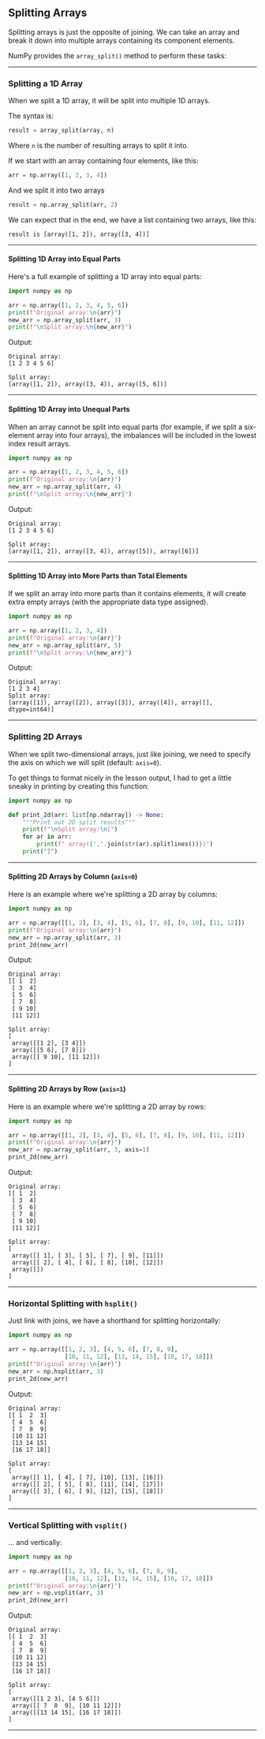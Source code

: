 ## Splitting Arrays

Splitting arrays is just the opposite of joining. We can take an array
and break it down into multiple arrays containing its component elements.

NumPy provides the `array_split()` method to perform these tasks:

---

### Splitting a 1D Array

When we split a 1D array, it will be split into multiple 1D arrays.

The syntax is:

```python
result = array_split(array, n)
```

Where `n` is the number of resulting arrays to split it into.

If we start with an array containing four elements, like this:

```python
arr = np.array([1, 2, 3, 4])
```

And we split it into two arrays

```python
result = np.array_split(arr, 2)
```

We can expect that in the end, we have a list containing two arrays, like
this:

```
result is [array([1, 2]), array([3, 4])]
```

---

#### Splitting 1D Array into Equal Parts

Here's a full example of splitting a 1D array into equal parts:

```python
import numpy as np

arr = np.array([1, 2, 3, 4, 5, 6])
print(f"Original array:\n{arr}")
new_arr = np.array_split(arr, 3)
print(f"\nSplit array:\n{new_arr}")
```

Output:

```
Original array:
[1 2 3 4 5 6]

Split array:
[array([1, 2]), array([3, 4]), array([5, 6])]
```

---

#### Splitting 1D Array into Unequal Parts

When an array cannot be split into equal parts (for example, if we split
a six-element array into four arrays), the imbalances will be included
in the lowest index result arrays.

```python
import numpy as np

arr = np.array([1, 2, 3, 4, 5, 6])
print(f"Original array:\n{arr}")
new_arr = np.array_split(arr, 4)
print(f"\nSplit array:\n{new_arr}")
```

Output:

```
Original array:
[1 2 3 4 5 6]

Split array:
[array([1, 2]), array([3, 4]), array([5]), array([6])]
```

---

#### Splitting 1D Array into More Parts than Total Elements

If we split an array into more parts than it contains elements, it will
create extra empty arrays (with the appropriate data type assigned).

```python
import numpy as np

arr = np.array([1, 2, 3, 4])
print(f"Original array:\n{arr}")
new_arr = np.array_split(arr, 5)
print(f"\nSplit array:\n{new_arr}")
```

Output:

```
Original array:
[1 2 3 4]
Split array:
[array([1]), array([2]), array([3]), array([4]), array([], dtype=int64)]
```

---

### Splitting 2D Arrays

When we split two-dimensional arrays, just like joining, we need to 
specify the axis on which we will split (default: `axis=0`).

To get things to format nicely in the lesson output, I had to get a 
little sneaky in printing by creating this function:

```python
import numpy as np

def print_2d(arr: list[np.ndarray]) -> None:
    """Print out 2D split results"""
    print(f"\nSplit array:\n[")
    for ar in arr:
        print(f" array({','.join(str(ar).splitlines())})")
    print("]")
```

---

#### Splitting 2D Arrays by Column (`axis=0`)

Here is an example where we're splitting a 2D array by columns:

```python
import numpy as np

arr = np.array([[1, 2], [3, 4], [5, 6], [7, 8], [9, 10], [11, 12]])
print(f"Original array:\n{arr}")
new_arr = np.array_split(arr, 3)
print_2d(new_arr)
```

Output:

```
Original array:
[[ 1  2]
 [ 3  4]
 [ 5  6]
 [ 7  8]
 [ 9 10]
 [11 12]]

Split array:
[
 array([[1 2], [3 4]])
 array([[5 6], [7 8]])
 array([[ 9 10], [11 12]])
]
```

---

#### Splitting 2D Arrays by Row (`axis=1`)

Here is an example where we're splitting a 2D array by rows:

```python
import numpy as np

arr = np.array([[1, 2], [3, 4], [5, 6], [7, 8], [9, 10], [11, 12]])
print(f"Original array:\n{arr}")
new_arr = np.array_split(arr, 3, axis=1)
print_2d(new_arr)
```

Output:

```
Original array:
[[ 1  2]
 [ 3  4]
 [ 5  6]
 [ 7  8]
 [ 9 10]
 [11 12]]

Split array:
[
 array([[ 1], [ 3], [ 5], [ 7], [ 9], [11]])
 array([[ 2], [ 4], [ 6], [ 8], [10], [12]])
 array([])
]
```

---

### Horizontal Splitting with `hsplit()`

Just link with joins, we have a shorthand for splitting horizontally:

```python
import numpy as np

arr = np.array([[1, 2, 3], [4, 5, 6], [7, 8, 9],
                [10, 11, 12], [13, 14, 15], [16, 17, 18]])
print(f"Original array:\n{arr}")
new_arr = np.hsplit(arr, 3)
print_2d(new_arr)
```

Output:

```
Original array:
[[ 1  2  3]
 [ 4  5  6]
 [ 7  8  9]
 [10 11 12]
 [13 14 15]
 [16 17 18]]

Split array:
[
 array([[ 1], [ 4], [ 7], [10], [13], [16]])
 array([[ 2], [ 5], [ 8], [11], [14], [17]])
 array([[ 3], [ 6], [ 9], [12], [15], [18]])
]
```

---

### Vertical Splitting with `vsplit()`

... and vertically:

```python
import numpy as np

arr = np.array([[1, 2, 3], [4, 5, 6], [7, 8, 9],
                [10, 11, 12], [13, 14, 15], [16, 17, 18]])
print(f"Original array:\n{arr}")
new_arr = np.vsplit(arr, 3)
print_2d(new_arr)
```

Output:

```
Original array:
[[ 1  2  3]
 [ 4  5  6]
 [ 7  8  9]
 [10 11 12]
 [13 14 15]
 [16 17 18]]

Split array:
[
 array([[1 2 3], [4 5 6]])
 array([[ 7  8  9], [10 11 12]])
 array([[13 14 15], [16 17 18]])
]
```

---

